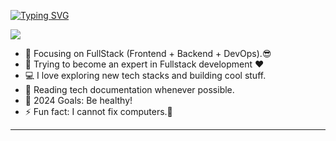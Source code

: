 [![Typing SVG](https://readme-typing-svg.demolab.com/?lines=Hello,+There!+👋;This+is+Tharn....;Nice+to+meet+you!&center=true&size=30)](https://git.io/typing-svg)


![](https://komarev.com/ghpvc/?username=said7388&color=brightgreen)

- 🔭 Focusing on FullStack (Frontend + Backend + DevOps).😎
- 🌱 Trying to become an expert in Fullstack development ❤
- 💻 I love exploring new tech stacks and building cool stuff.
- 📰 Reading tech documentation whenever possible.
- 🥅 2024 Goals: Be healthy!
- ⚡ Fun fact: I cannot fix computers.🤣

---

